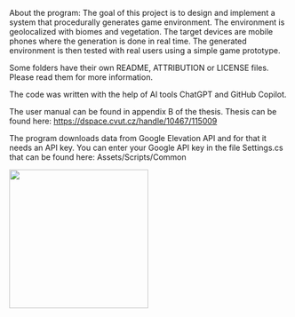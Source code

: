 About the program:
The goal of this project is to design and implement a system that procedurally generates game environment.
The environment is geolocalized with biomes and vegetation.
The target devices are mobile phones where the generation is done in real time. 
The generated environment is then tested with real users using a simple game prototype.

Some folders have their own README, ATTRIBUTION or LICENSE files. Please read them for more information.

The code was written with the help of AI tools ChatGPT and GitHub Copilot.

The user manual can be found in appendix B of the thesis. Thesis can be found here: https://dspace.cvut.cz/handle/10467/115009

The program downloads data from Google Elevation API and for that it needs an API key. 
You can enter your Google API key in the file Settings.cs that can be found here: Assets/Scripts/Common


<img src="https://github.com/user-attachments/assets/538aa1fb-94ca-4aee-bee3-4cf24ca9fcfb" width="250" />
